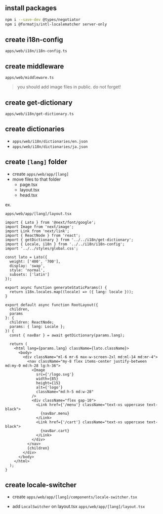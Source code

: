 ## install packages

```bash
npm i --save-dev @types/negotiator
npm i @formatjs/intl-localematcher server-only
```

## create i18n-config

 `apps/web/i18n/i18n-config.ts`

## create middleware

 `apps/web/middleware.ts`

 > you should add image files in public. do not forget! 

## create get-dictionary

 `apps/web/i18n/get-dictionary.ts`

## create dictionaries

* `apps/web/i18n/dictionaries/en.json`
* `apps/web/i18n/dictionaries/ja.json`

## create `[lang]` folder

* create `apps/web/app/[lang]`
* move files to that folder
  + page.tsx
  + layout.tsx
  + head.tsx

ex.

 `apps/web/app/[lang]/layout.tsx`

```tsx
import { Lato } from '@next/font/google';
import Image from 'next/image';
import Link from 'next/link';
import { ReactNode } from 'react';
import { getDictionary } from '../../i18n/get-dictionary';
import { Locale, i18n } from '../../i18n/i18n-config';
import '../../styles/global.css';

const lato = Lato({
  weight: ['400', '700'],
  display: 'swap',
  style: 'normal',
  subsets: ['latin']
});

export async function generateStaticParams() {
  return i18n.locales.map((locale) => ({ lang: locale }));
}

export default async function RootLayout({
  children,
  params
}: {
  children: ReactNode;
  params: { lang: Locale };
}) {
  const { navBar } = await getDictionary(params.lang);

  return (
    <html lang={params.lang} className={lato.className}>
      <body>
        <div className="ml-6 mr-6 max-w-screen-2xl md:ml-14 md:mr-4">
          <nav className="my-8 flex items-center justify-between md:my-0 md:h-28 lg:h-36">
            <Image
              src={'/logo.svg'}
              width={85}
              height={15}
              alt={'logo'}
              className="md:h-5 md:w-28"
            />
            <div className="flex gap-10">
              <Link href={'/menu'} className="text-xs uppercase text-black">
                {navBar.menu}
              </Link>
              <Link href={'/cart'} className="text-xs uppercase text-black">
                {navBar.cart}
              </Link>
            </div>
          </nav>
          {children}
        </div>
      </body>
    </html>
  );
}
```

## create locale-switcher

* create `apps/web/app/[lang]/components/locale-switcher.tsx`

* add `LocalSwitcher` on layout.tsx
 `apps/web/app/[lang]/layout.tsx`
